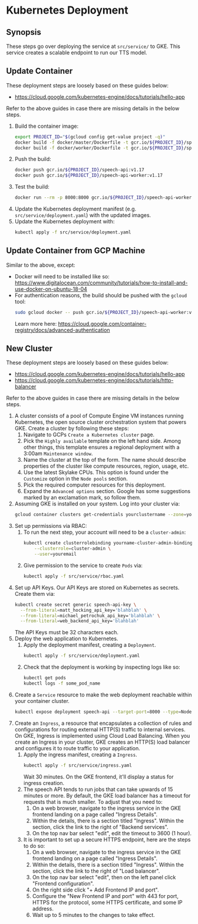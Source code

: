 # Kubernetes Deployment

## Synopsis

These steps go over deploying the service at `src/service/` to GKE. This service creates a scalable
endpoint to run our TTS model.

## Update Container

These deployment steps are loosely based on these guides below:
- https://cloud.google.com/kubernetes-engine/docs/tutorials/hello-app

Refer to the above guides in case there are missing details in the below steps.

1. Build the container image:
   ```bash
   export PROJECT_ID="$(gcloud config get-value project -q)"
   docker build -f docker/master/Dockerfile -t gcr.io/${PROJECT_ID}/speech-api:v1.17 .
   docker build -f docker/worker/Dockerfile -t gcr.io/${PROJECT_ID}/speech-api-worker:v1.17 .
   ```
1. Push the build:
   ```bash
   docker push gcr.io/${PROJECT_ID}/speech-api:v1.17
   docker push gcr.io/${PROJECT_ID}/speech-api-worker:v1.17
   ```
1. Test the build:
   ```bash
   docker run --rm -p 8000:8000 gcr.io/${PROJECT_ID}/speech-api-worker:v1.17
   ```
1. Update the Kubernetes deployment manifest (e.g. `src/service/deployment.yaml`) with the updated
   images.
1. Update the Kubernetes deployment with:
   ```bash
   kubectl apply -f src/service/deployment.yaml
   ```

## Update Container from GCP Machine

Similar to the above, except:

- Docker will need to be installed like so:
  https://www.digitalocean.com/community/tutorials/how-to-install-and-use-docker-on-ubuntu-18-04
- For authentication reasons, the build should be pushed with the `gcloud` tool:
  ```bash
  sudo gcloud docker -- push gcr.io/${PROJECT_ID}/speech-api-worker:v1.04
  ```
  Learn more here: https://cloud.google.com/container-registry/docs/advanced-authentication

## New Cluster

These deployment steps are loosely based on these guides below:
- https://cloud.google.com/kubernetes-engine/docs/tutorials/hello-app
- https://cloud.google.com/kubernetes-engine/docs/tutorials/http-balancer

Refer to the above guides in case there are missing details in the below steps.

1. A cluster consists of a pool of Compute Engine VM instances running Kubernetes, the open source
   cluster orchestration system that powers GKE. Create a cluster by following these steps:
    1. Navigate to GCPs `Create a Kubernetes cluster` page.
    1. Pick the `Highly available` template on the left hand side. Among other things, this template
       ensures a regional deployment with a 3:00am `Maintenance window`.
    1. Name the cluster at the top of the form. The name should describe properties of the cluster
       like compute resources, region, usage, etc.
    1. Use the latest Skylake CPUs. This option is found under the `Customize` option in the
       `Node pools` section.
    1. Pick the required computer resources for this deployment.
    1. Expand the `Advanced options` section. Google has some suggestions marked by an exclamation
      mark, so follow them.
1. Assuming GKE is installed on your system. Log into your cluster via:
   ```bash
   gcloud container clusters get-credentials yourclustername --zone=yourclusterzone
   ```
1. Set up permissions via RBAC:
    1. To run the next step, your account will need to be a `cluster-admin`:
       ```bash
       kubectl create clusterrolebinding yourname-cluster-admin-binding \
           --clusterrole=cluster-admin \
           --user=youremail
       ```
    2. Give permission to the service to create `Pods` via:
       ```bash
       kubectl apply -f src/service/rbac.yaml
       ```
1. Set up API Keys. Our API Keys are stored on Kubernetes as secrets. Create them via:
   ```bash
   kubectl create secret generic speech-api-key \
     --from-literal=matt_hocking_api_key='blahblah' \
     --from-literal=michael_petrochuk_api_key='blahblah' \
     --from-literal=web_backend_api_key='blahblah'
   ```
   The API Keys must be 32 characters each.
1. Deploy the web application to Kubernetes.
    1. Apply the deployment manifest, creating a `Deployment`.
       ```bash
       kubectl apply -f src/service/deployment.yaml
       ```
    1. Check that the deployment is working by inspecting logs like so:
       ```bash
       kubectl get pods
       kubectl logs -f some_pod_name
       ```
1. Create a `Service` resource to make the web deployment reachable within your container cluster.
   ```bash
   kubectl expose deployment speech-api --target-port=8000 --type=NodePort
   ```
1. Create an `Ingress`, a resource that encapsulates a collection of rules and configurations for
   routing external HTTP(S) traffic to internal services. On GKE, Ingress is implemented using
   Cloud Load Balancing. When you create an Ingress in your cluster, GKE creates an HTTP(S) load
   balancer and configures it to route traffic to your application.
    1. Apply the ingress manifest, creating a `Ingress`.
       ```bash
       kubectl apply -f src/service/ingress.yaml
       ```
       Wait 30 minutes. On the GKE frontend, it'll display a status for ingress creation.
    1. The speech API tends to run jobs that can take upwards of 15 minutes or more. By default,
       the GKE load balancer has a timeout for requests that is much smaller. To adjust that you
       need to:
        1. On a web browser, navigate to the ingress service in the GKE frontend landing on a
           page called "Ingress Details".
        1. Within the details, there is a section titled "Ingress". Within the section, click the
           link to the right of "Backend services".
        1. On the top nav bar select "edit", edit the timeout to 3600 (1 hour).
    1. It is important to set up a secure HTTPS endpoint, here are the steps to do so:
        1. On a web browser, navigate to the ingress service in the GKE frontend landing on a
           page called "Ingress Details".
        1. Within the details, there is a section titled "Ingress". Within the section, click the
           link to the right of "Load balancer".
        1. On the top nav bar select "edit", then on the left panel click "Frontend configuration".
        1. On the right side click "+ Add Frontend IP and port".
        1. Configure the "New Frontend IP and port" with 443 for port, HTTPS for the protocol,
           some HTTPS certificate, and some IP address.
        1. Wait up to 5 minutes to the changes to take effect.
